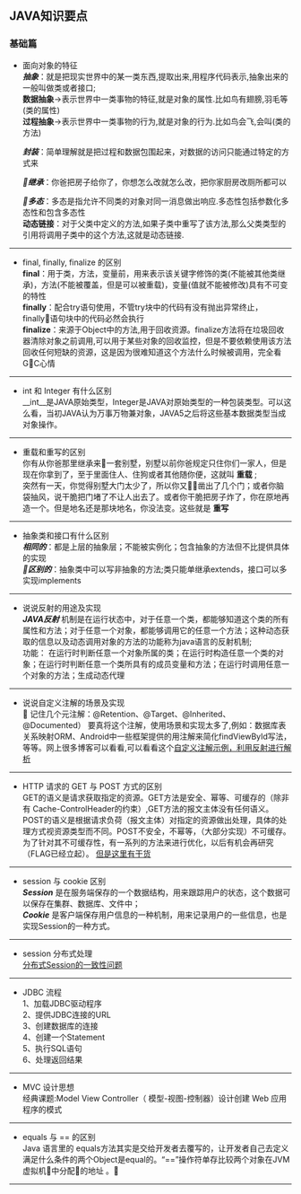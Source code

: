 ## JAVA知识要点

### 基础篇

- 面向对象的特征<br/>
    ___抽象___：就是把现实世界中的某一类东西,提取出来,用程序代码表示,抽象出来的一般叫做类或者接口;<br/>
    __数据抽象__->表示世界中一类事物的特征,就是对象的属性.比如鸟有翅膀,羽毛等(类的属性)<br/>
    __过程抽象__->表示世界中一类事物的行为,就是对象的行为.比如鸟会飞,会叫(类的方法)<br/>

    ___封装___：简单理解就是把过程和数据包围起来，对数据的访问只能通过特定的方式来<br/>

    ___继承___：你爸把房子给你了，你想怎么改就怎么改，把你家厨房改厕所都可以<br/>

    ___多态___：多态是指允许不同类的对象对同一消息做出响应.多态性包括参数化多态性和包含多态性<br/>
    __动态链接__：对于父类中定义的方法,如果子类中重写了该方法,那么父类类型的引用将调用子类中的这个方法,这就是动态链接.
***
- final, finally, finalize 的区别<br/>
    __final__：用于类，方法，变量前，用来表示该关键字修饰的类(不能被其他类继承)，方法(不能被覆盖，但是可以被重载)，变量(值就不能被修改)具有不可变的特性<br/>
    __finally__：配合try语句使用，不管try块中的代码有没有抛出异常终止，finally语句块中的代码必然会执行<br/>
    __finalize__：来源于Object中的方法,用于回收资源。finalize方法将在垃圾回收器清除对象之前调用,可以用于某些对象的回收监控，但是不要依赖使用该方法回收任何短缺的资源，这是因为很难知道这个方法什么时候被调用，完全看GC心情
***
- int 和 Integer 有什么区别<br/>
    __int__是JAVA原始类型，Integer是JAVA对原始类型的一种包装类型。可以这么看，当初JAVA认为万事万物兼对象，JAVA5之后将这些基本数据类型当成对象操作。
***
- 重载和重写的区别<br/>
    你有从你爸那里继承来一套别墅，别墅以前你爸规定只住你们一家人，但是现在你拿到了，至于里面住人、住狗或者其他随你便，这就叫 __重载__ ;<br/>
    突然有一天，你觉得别墅大门太少了，所以你又凿出了几个门；或者你脑袋抽风，说干脆把门堵了不让人出去了。或者你干脆把房子炸了，你在原地再造一个。但是地名还是那块地名，你没法变。这些就是 __重写__
***

- 抽象类和接口有什么区别<br/>
    ___相同的___：都是上层的抽象层；不能被实例化；包含抽象的方法但不比提供具体的实现<br/>
    ___区别的___：抽象类中可以写非抽象的方法;类只能单继承extends，接口可以多实现implements
***
- 说说反射的用途及实现<br/>
    ___JAVA反射___ 机制是在运行状态中，对于任意一个类，都能够知道这个类的所有属性和方法；对于任意一个对象，都能够调用它的任意一个方法；这种动态获取的信息以及动态调用对象的方法的功能称为java语言的反射机制;<br/>
    功能： 在运行时判断任意一个对象所属的类；在运行时构造任意一个类的对象；在运行时判断任意一个类所具有的成员变量和方法；在运行时调用任意一个对象的方法；生成动态代理
***
- 说说自定义注解的场景及实现<br/>
   记住几个元注解：@Retention、@Target、@Inherited、@Documented）
    要真将这个注解，使用场景和实现太多了,例如：数据库表关系映射ORM、Android中一些框架提供的用注解来简化findViewById写法，等等。网上很多博客可以看看,可以看看这个[自定义注解示例，利用反射进行解析](http://www.importnew.com/14479.html)
***
- HTTP 请求的 GET 与 POST 方式的区别<br/>
GET的语义是请求获取指定的资源。GET方法是安全、幂等、可缓存的（除非有 Cache-ControlHeader的约束）,GET方法的报文主体没有任何语义。POST的语义是根据请求负荷（报文主体）对指定的资源做出处理，具体的处理方式视资源类型而不同。POST不安全，不幂等，（大部分实现）不可缓存。为了针对其不可缓存性，有一系列的方法来进行优化，以后有机会再研究（FLAG已经立起）。
[但是这里有干货](http://mp.weixin.qq.com/s?__biz=MzI3NzIzMzg3Mw==&mid=100000054&idx=1&sn=71f6c214f3833d9ca20b9f7dcd9d33e4#rd)
***
- session 与 cookie 区别<br/>
    ___Session___ 是在服务端保存的一个数据结构，用来跟踪用户的状态，这个数据可以保存在集群、数据库、文件中；<br/>
    ___Cookie___ 是客户端保存用户信息的一种机制，用来记录用户的一些信息，也是实现Session的一种方式。
***
- session 分布式处理<br/>
    [分布式Session的一致性问题](https://www.cnblogs.com/study-everyday/p/7853145.html)
***
- JDBC 流程<br/>
    1、加载JDBC驱动程序<br/>
    2、提供JDBC连接的URL<br/>
    3、创建数据库的连接 <br/>
    4、创建一个Statement<br/>
    5、执行SQL语句<br/>
    6、处理返回结果<br/>
***
- MVC 设计思想<br/>
    经典课题:Model View Controller（ 模型-视图-控制器）设计创建 Web 应用程序的模式
***
- equals 与 == 的区别<br/>
    Java 语言里的 equals方法其实是交给开发者去覆写的，让开发者自己去定义满足什么条件的两个Object是equal的。“==”操作符单存比较两个对象在JVM虚拟机中分配的地址 。
***



